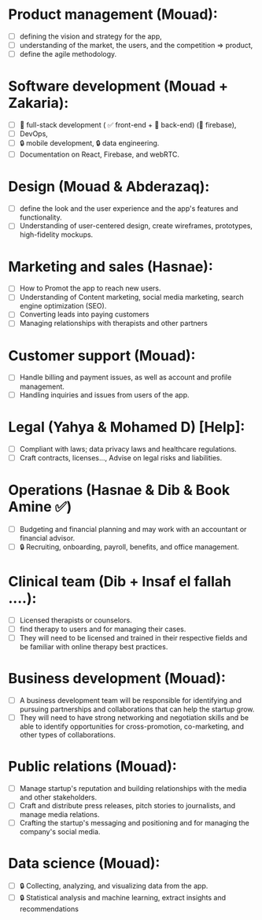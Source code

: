 # Product management (Mouad):

- [ ] defining the vision and strategy for the app,
- [ ] understanding of the market, the users, and the competition => product,
- [ ] define the agile methodology.

# Software development (Mouad + Zakaria):

- [ ] 🚧 full-stack development ( ✅ front-end + 🚧 back-end) (🚧 firebase),
- [ ] DevOps,
- [ ] 🔒️ mobile development, 🔒️ data engineering.
- [ ] Documentation on React, Firebase, and webRTC.

# Design (Mouad & Abderazaq):

- [ ] define the look and the user experience and the app's features and functionality.
- [ ] Understanding of user-centered design, create wireframes, prototypes, high-fidelity mockups.

# Marketing and sales (Hasnae):

- [ ] How to Promot the app to reach new users.
- [ ] Understanding of Content marketing, social media marketing, search engine optimization (SEO).
- [ ] Converting leads into paying customers
- [ ] Managing relationships with therapists and other partners

# Customer support (Mouad):

- [ ] Handle billing and payment issues, as well as account and profile management.
- [ ] Handling inquiries and issues from users of the app.

# Legal (Yahya & Mohamed D) [Help]:

- [ ] Compliant with laws; data privacy laws and healthcare regulations.
- [ ] Craft contracts, licenses..., Advise on legal risks and liabilities.

# Operations (Hasnae & Dib & Book Amine ✅)

- [ ] Budgeting and financial planning and may work with an accountant or financial advisor.
- [ ] 🔒️ Recruiting, onboarding, payroll, benefits, and office management.

# Clinical team (Dib + Insaf el fallah ....):

- [ ] Licensed therapists or counselors.
- [ ] find therapy to users and for managing their cases.
- [ ] They will need to be licensed and trained in their respective fields and be familiar with online therapy best practices.

# Business development (Mouad):

- [ ] A business development team will be responsible for identifying and pursuing partnerships and collaborations that can help the startup grow.
- [ ] They will need to have strong networking and negotiation skills and be able to identify opportunities for cross-promotion, co-marketing, and other types of collaborations.

# Public relations (Mouad):

- [ ] Manage startup's reputation and building relationships with the media and other stakeholders.
- [ ] Craft and distribute press releases, pitch stories to journalists, and manage media relations.
- [ ] Crafting the startup's messaging and positioning and for managing the company's social media.

# Data science (Mouad):

- [ ] 🔒️ Collecting, analyzing, and visualizing data from the app.
- [ ] 🔒️ Statistical analysis and machine learning, extract insights and recommendations
